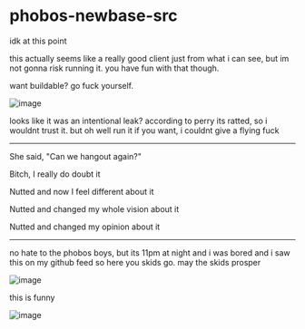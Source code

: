 # phobos-newbase-src
idk at this point

this actually seems like a really good client just from what i can see, but im not gonna risk running it. you have fun with that though.

want buildable? go fuck yourself.

![image](https://user-images.githubusercontent.com/57580886/144975397-3b4a9053-495f-498a-a00d-d4271ffc185c.png)

looks like it was an intentional leak? according to perry its ratted, so i wouldnt trust it. but oh well run it if you want, i couldnt give a flying fuck

---

She said, "Can we hangout again?"

Bitch, I really do doubt it

Nutted and now I feel different about it

Nutted and changed my whole vision about it

Nutted and changed my opinion about it

---

no hate to the phobos boys, but its 11pm at night and i was bored and i saw this on my github feed so here you skids go. may the skids prosper


![image](https://user-images.githubusercontent.com/57580886/144975768-ce0cd6f6-474b-42e9-a9f7-eda29e1d15db.png)

this is funny

![image](https://user-images.githubusercontent.com/57580886/144975866-eb7010ab-6f57-41fd-bac8-0388bf3d6065.png)
